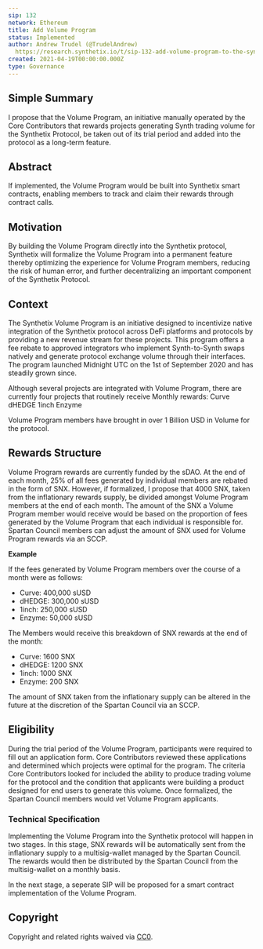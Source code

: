 ```yaml
---
sip: 132
network: Ethereum
title: Add Volume Program
status: Implemented
author: Andrew Trudel (@TrudelAndrew)
  https://research.synthetix.io/t/sip-132-add-volume-program-to-the-synthetix-protocol/377
created: 2021-04-19T00:00:00.000Z
type: Governance
---
```


## Simple Summary

I propose that the Volume Program, an initiative manually operated by the Core Contributors that rewards projects generating Synth trading volume for the Synthetix Protocol, be taken out of its trial period and added into the protocol as a long-term feature.

## Abstract

If implemented, the Volume Program would be built into Synthetix smart contracts, enabling members to track and claim their rewards through contract calls.

## Motivation

By building the Volume Program directly into the Synthetix protocol, Synthetix will formalize the Volume Program into a permanent feature thereby optimizing the experience for Volume Program members, reducing the risk of human error, and further decentralizing an important component of the Synthetix Protocol. 

## Context

The Synthetix Volume Program is an initiative designed to incentivize native integration of the Synthetix protocol across DeFi platforms and protocols by providing a new revenue stream for these projects. This program offers a fee rebate to approved integrators who implement Synth-to-Synth swaps natively and generate protocol exchange volume through their interfaces. The program launched Midnight UTC on the 1st of September 2020 and has steadily grown since.

Although several projects are integrated with Volume Program, there are currently four projects that routinely receive Monthly rewards: 
Curve
dHEDGE
1inch
Enzyme

Volume Program members have brought in over 1 Billion USD in Volume for the protocol.  

## Rewards Structure 

Volume Program rewards are currently funded by the sDAO. At the end of each month, 25% of all fees generated by individual members are rebated in the form of SNX. However, if formalized, I propose that 4000 SNX, taken from the inflationary rewards supply, be divided amongst Volume Program members at the end of each month. The amount of the SNX a Volume Program member would receive would be based on the proportion of fees generated by the Volume Program that each individual is responsible for. Spartan Council members can adjust the amount of SNX used for Volume Program rewards via an SCCP. 

**Example**

If the fees generated by Volume Program members over the course of a month were as follows: 

- Curve: 400,000 sUSD
- dHEDGE: 300,000 sUSD
- 1inch: 250,000 sUSD
- Enzyme: 50,000 sUSD

The Members would receive this breakdown of SNX rewards at the end of the month: 

- Curve: 1600 SNX
- dHEDGE: 1200 SNX
- 1inch: 1000 SNX
- Enzyme: 200 SNX

The amount of SNX taken from the inflationary supply can be altered in the future at the discretion of the Spartan Council via an SCCP. 

## Eligibility 

During the trial period of the Volume Program, participants were required to fill out an application form. Core Contributors reviewed these applications and determined which projects were optimal for the program. The criteria Core Contributors looked for included the ability to produce trading volume for the protocol and the condition that applicants were building a product designed for end users to generate this volume. Once formalized, the Spartan Council members would vet Volume Program applicants. 

### Technical Specification

Implementing the Volume Program into the Synthetix protocol will happen in two stages. In this stage, SNX rewards will be automatically sent from the inflationary supply to a multisig-wallet managed by the Spartan Council. The rewards would then be distributed by the Spartan Council from the multisig-wallet on a monthly basis.

In the next stage, a seperate SIP will be proposed for a smart contract implementation of the Volume Program. 

## Copyright

Copyright and related rights waived via [CC0](https://creativecommons.org/publicdomain/zero/1.0/).

